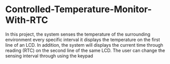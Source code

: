 # Controlled-Temperature-Monitor-With-RTC
In this project, the system senses the temperature of the surrounding environment every specific interval it displays the temperature on the first line of an LCD. In addition, the system will displays the current time through reading (RTC) on the second line of the same LCD. The user can change the sensing interval through using the keypad
